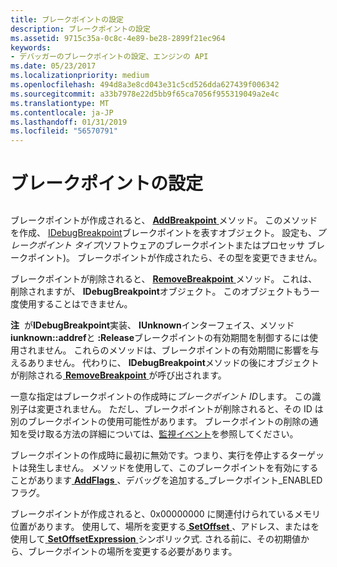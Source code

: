 ```yaml
---
title: ブレークポイントの設定
description: ブレークポイントの設定
ms.assetid: 9715c35a-0c8c-4e89-be28-2899f21ec964
keywords:
- デバッガーのブレークポイントの設定、エンジンの API
ms.date: 05/23/2017
ms.localizationpriority: medium
ms.openlocfilehash: 494d8a3e8cd043e31c5cd526dda627439f006342
ms.sourcegitcommit: a33b7978e22d5bb9f65ca7056f955319049a2e4c
ms.translationtype: MT
ms.contentlocale: ja-JP
ms.lasthandoff: 01/31/2019
ms.locfileid: "56570791"
---
```

# <a name="setting-breakpoints"></a>ブレークポイントの設定


## <span id="ddk_using_breakpoints_dbx"></span><span id="DDK_USING_BREAKPOINTS_DBX"></span>


ブレークポイントが作成されると、 [ **AddBreakpoint** ](https://msdn.microsoft.com/library/windows/hardware/ff537856)メソッド。 このメソッドを作成、 [IDebugBreakpoint](https://msdn.microsoft.com/library/windows/hardware/ff549812)ブレークポイントを表すオブジェクト。 設定も、*ブレークポイント タイプ*(ソフトウェアのブレークポイントまたはプロセッサ ブレークポイント)。 ブレークポイントが作成されたら、その型を変更できません。

ブレークポイントが削除されると、 [ **RemoveBreakpoint** ](https://msdn.microsoft.com/library/windows/hardware/ff554487)メソッド。 これは、削除されますが、 **IDebugBreakpoint**オブジェクト。 このオブジェクトもう一度使用することはできません。

**注**  が**IDebugBreakpoint**実装、 **IUnknown**インターフェイス、メソッド**iunknown::addref**と **:Release**ブレークポイントの有効期間を制御するには使用されません。 これらのメソッドは、ブレークポイントの有効期間に影響を与えるありません。 代わりに、 **IDebugBreakpoint**メソッドの後にオブジェクトが削除される[ **RemoveBreakpoint** ](https://msdn.microsoft.com/library/windows/hardware/ff554487)が呼び出されます。

 

一意な指定はブレークポイントの作成時に*ブレークポイント ID*します。 この識別子は変更されません。 ただし、ブレークポイントが削除されると、その ID は別のブレークポイントの使用可能性があります。 ブレークポイントの削除の通知を受け取る方法の詳細については、[監視イベント](monitoring-events.md)を参照してください。

ブレークポイントの作成時に最初に無効です。つまり、実行を停止するターゲットは発生しません。 メソッドを使用して、このブレークポイントを有効にすることがあります[ **AddFlags** ](https://msdn.microsoft.com/library/windows/hardware/ff537903) 、デバッグを追加する\_ブレークポイント\_ENABLED フラグ。

ブレークポイントが作成されると、0x00000000 に関連付けられているメモリ位置があります。 使用して、場所を変更する[ **SetOffset** ](https://msdn.microsoft.com/library/windows/hardware/ff556741) 、アドレス、またはを使用して[ **SetOffsetExpression** ](https://msdn.microsoft.com/library/windows/hardware/ff556745)シンボリック式. される前に、その初期値から、ブレークポイントの場所を変更する必要があります。

 

 





